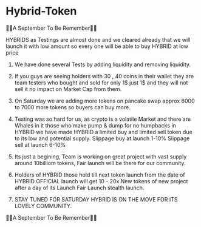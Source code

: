 # Hybrid-Token

🧚‍♀A September To Be Remember🧚‍♀


HYBRIDS  as Testings are almost done and we cleared already that we will launch it with low amount so every one will be able to buy HYBRID at low price 

1. We have done several Tests by adding liquidity and removing liquidity. 

2. If you guys are seeing holders with 30 , 40 coins in their wallet they are team testers who bought and sold for only 1$ just 1$ and they will not sell it no impact on Market Cap from them. 

3. On Saturday we are adding more tokens on pancake swap approx 6000 to 7000 more tokens so buyers can buy more. 

4. Testing was so hard for us, as crypto is a volatile Market and there are Whales in it those who make pump & dump for no humpbacks in HYBRID we have made HYBRID a limited buy and limited sell token due to its low and potential supply. 
Slippage buy at launch 1-10%
Slippage sell at launch 6-10%

5. Its just a begining, Team is working on great project with vast supply around 10billiom tokens, Fair launch will be there for our community. 

6. Holders of HYBRID those hold till next token launch from the date of HYBRID OFFICIAL launch will get 10 - 20x New tokens of new project after a day of its Launch Fair Launch stealth launch. 

7. STAY TUNED FOR SATURDAY HYBRID IS ON THE MOVE FOR ITS LOVELY COMMUNITY. 

🧚‍♀A September To Be Remember🧚‍♀

